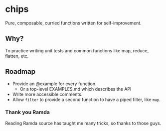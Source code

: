 # chips
Pure, composable, curried functions written for self-improvement.

## Why?
To practice writing unit tests and common functions like map, reduce, flatten, etc.

## Roadmap
* Provide an @example for every function.
  * Or a top-level EXAMPLES.md which describes the API
* Write more accessible comments.
* Allow `filter` to provide a second function to have a piped filter, like `map`.

### Thank you Ramda
Reading Ramda source has taught me many tricks, so thanks to those guys.
